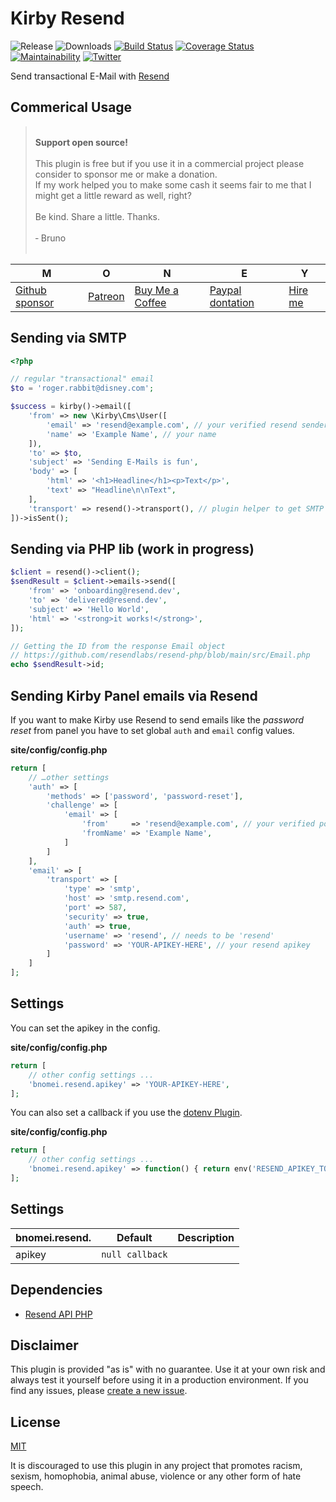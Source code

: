# Kirby Resend

![Release](https://flat.badgen.net/packagist/v/bnomei/kirby-resend?color=ae81ff)
![Downloads](https://flat.badgen.net/packagist/dt/bnomei/kirby-resend?color=272822)
[![Build Status](https://flat.badgen.net/travis/bnomei/kirby-resend)](https://travis-ci.com/bnomei/kirby-resend)
[![Coverage Status](https://flat.badgen.net/coveralls/c/github/bnomei/kirby-resend)](https://coveralls.io/github/bnomei/kirby-resend) 
[![Maintainability](https://flat.badgen.net/codeclimate/maintainability/bnomei/kirby-resend)](https://codeclimate.com/github/bnomei/kirby-resend) 
[![Twitter](https://flat.badgen.net/badge/twitter/bnomei?color=66d9ef)](https://twitter.com/bnomei)

Send transactional E-Mail with [Resend](https://resend.com)

## Commerical Usage

> <br>
> <b>Support open source!</b><br><br>
> This plugin is free but if you use it in a commercial project please consider to sponsor me or make a donation.<br>
> If my work helped you to make some cash it seems fair to me that I might get a little reward as well, right?<br><br>
> Be kind. Share a little. Thanks.<br><br>
> &dash; Bruno<br>
> &nbsp; 

| M | O | N | E | Y |
|---|----|---|---|---|
| [Github sponsor](https://github.com/sponsors/bnomei) | [Patreon](https://patreon.com/bnomei) | [Buy Me a Coffee](https://buymeacoff.ee/bnomei) | [Paypal dontation](https://www.paypal.me/bnomei/15) | [Hire me](mailto:b@bnomei.com?subject=Kirby) |

## Sending via SMTP
```php
<?php

// regular "transactional" email
$to = 'roger.rabbit@disney.com';

$success = kirby()->email([
    'from' => new \Kirby\Cms\User([
        'email' => 'resend@example.com', // your verified resend sender
        'name' => 'Example Name', // your name
    ]),
    'to' => $to,
    'subject' => 'Sending E-Mails is fun',
    'body' => [
        'html' => '<h1>Headline</h1><p>Text</p>',
        'text' => "Headline\n\nText",
    ],
    'transport' => resend()->transport(), // plugin helper to get SMTP config array
])->isSent();
```

## Sending via PHP lib (work in progress)

```php
$client = resend()->client();
$sendResult = $client->emails->send([
    'from' => 'onboarding@resend.dev',
    'to' => 'delivered@resend.dev',
    'subject' => 'Hello World',
    'html' => '<strong>it works!</strong>',
]);

// Getting the ID from the response Email object
// https://github.com/resendlabs/resend-php/blob/main/src/Email.php
echo $sendResult->id;
```

## Sending Kirby Panel emails via Resend

If you want to make Kirby use Resend to send emails like the *password reset* from panel you have to set global `auth` and `email` config values.

**site/config/config.php**
```php
return [
    // …other settings
    'auth' => [
        'methods' => ['password', 'password-reset'],
        'challenge' => [
            'email' => [
                'from'     => 'resend@example.com', // your verified postmark sender
                'fromName' => 'Example Name',
            ]
        ]
    ],
    'email' => [
        'transport' => [
            'type' => 'smtp',
            'host' => 'smtp.resend.com',
            'port' => 587,
            'security' => true,
            'auth' => true,
            'username' => 'resend', // needs to be 'resend'
            'password' => 'YOUR-APIKEY-HERE', // your resend apikey
        ]
    ]
];
```

## Settings

You can set the apikey in the config.

**site/config/config.php**
```php
return [
    // other config settings ...
    'bnomei.resend.apikey' => 'YOUR-APIKEY-HERE',
];
```

You can also set a callback if you use the [dotenv Plugin](https://github.com/bnomei/kirby3-dotenv).

**site/config/config.php**
```php
return [
    // other config settings ...
    'bnomei.resend.apikey' => function() { return env('RESEND_APIKEY_TOKEN'); },
];
```

## Settings

| bnomei.resend. | Default        | Description               |            
|----------------|----------------|---------------------------|
| apikey         | `null callback` |  |

## Dependencies

- [Resend API PHP](https://github.com/resendlabs/resend-php)

## Disclaimer

This plugin is provided "as is" with no guarantee. Use it at your own risk and always test it yourself before using it in a production environment. If you find any issues, please [create a new issue](https://github.com/bnomei/kirby-resend/issues/new).

## License

[MIT](https://opensource.org/licenses/MIT)

It is discouraged to use this plugin in any project that promotes racism, sexism, homophobia, animal abuse, violence or any other form of hate speech.
